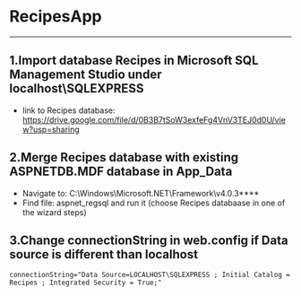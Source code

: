 # RecipesApp
-------------
1.Import database Recipes in Microsoft SQL Management Studio under localhost\SQLEXPRESS <br>
----------
* link to Recipes database: https://drive.google.com/file/d/0B3B7tSoW3exfeFg4VnV3TEJ0d0U/view?usp=sharing <br>

2.Merge Recipes database with existing ASPNETDB.MDF database in App_Data <br>
---------
* Navigate to: C:\Windows\Microsoft.NET\Framework\v4.0.3**** <br>
* Find file: aspnet_regsql and run it (choose Recipes databaase in one of the wizard steps) <br>

3.Change connectionString in web.config if Data source is different than localhost <br>
--
``` 
connectionString="Data Source=LOCALHOST\SQLEXPRESS ; Initial Catalog = Recipes ; Integrated Security = True;"

```
 
